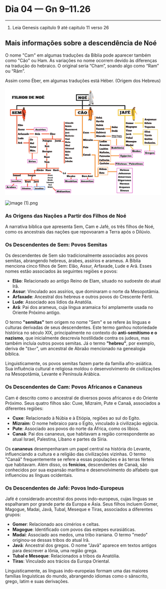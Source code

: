 # Dia 04 — Gn 9–11.26

--- 

1. Leia Genesis capitulo 9 até capitulo 11 verso 26

## Mais informações sobre a descendência de Noé

O nome "Cam" em algumas traduções da Bíblia pode aparecer também como "Cão" ou Ham. As variações no nome ocorrem devido às diferenças na tradução do hebraico. O original seria “Cham”, soando algo como “Ram” ou “Rãm”.

Assim como Éber, em algumas traduções está Héber. (Origem dos Hebreus)

![image.png](../../images/image.png)

![image (1).png](../images/image%20(1).png)

### As Origens das Nações a Partir dos Filhos de Noé

A narrativa bíblica que apresenta Sem, Cam e Jafé, os três filhos de Noé, como os ancestrais das nações que repovoaram a Terra após o Dilúvio.

### Os Descendentes de Sem: Povos Semitas

Os descendentes de Sem são tradicionalmente associados aos povos semitas, abrangendo hebreus, árabes, assírios e arameus. A Bíblia menciona cinco filhos de Sem: Elão, Assur, Arfaxade, Lude e Arã. Esses nomes estão associados às seguintes regiões e povos:

- **Elão**: Relacionado ao antigo Reino de Elam, situado no sudoeste do atual Irã.
- **Assur**: Vinculado aos assírios, que dominaram o norte da Mesopotâmia.
- **Arfaxade**: Ancestral dos hebreus e outros povos do Crescente Fértil.
- **Lude**: Associado aos lídios da Anatólia.
- **Arã**: Pai dos arameus, cuja língua aramaica foi amplamente usada no Oriente Próximo antigo.

O termo **"semitas"** tem origem no nome "Sem" e se refere às línguas e culturas derivadas de seus descendentes. Este termo ganhou notoriedade histórica no século XIX, principalmente no contexto do **anti-semitismo e o nazismo**, que inicialmente descrevia hostilidade contra os judeus, mas também incluía outros povos semitas. Já o termo **"hebreu"**, por exemplo, deriva de "`Eber`", um ancestral de Abraão mencionado na genealogia bíblica.

Linguisticamente, os povos semitas fazem parte da família afro-asiática. Sua influência cultural e religiosa moldou o desenvolvimento de civilizações na Mesopotâmia, Levante e Península Arábica.

### Os Descendentes de Cam: Povos Africanos e Cananeus

Cam é descrito como o ancestral de diversos povos africanos e do Oriente Próximo. Seus quatro filhos são: Cuxe, Mizraim, Pute e Canaã, associados a diferentes regiões:

- **Cuxe**: Relacionado à Núbia e à Etiópia, regiões ao sul do Egito.
- **Mizraim**: O nome hebraico para o Egito, vinculado à civilização egípcia.
- **Pute**: Associado aos povos do norte da África, como os líbios.
- **Canaã**: Pai dos cananeus, que habitavam a região correspondente ao atual Israel, Palestina, Líbano e partes da Síria.

Os **cananeus** desempenharam um papel central na história do Levante, influenciando a cultura e a religião das civilizações vizinhas. O termo "Canaã" frequentemente se refere a essas populações e às terras férteis que habitavam. Além disso, os **fenícios**, descendentes de Canaã, são conhecidos por sua expansão marítima e desenvolvimento do alfabeto que influenciou as línguas ocidentais.

### Os Descendentes de Jafé: Povos Indo-Europeus

Jafé é considerado ancestral dos povos indo-europeus, cujas línguas se espalharam por grande parte da Europa e Ásia. Seus filhos incluem Gomer, Magogue, Madai, Javã, Tubal, Meseque e Tiras, associados a diferentes grupos:

- **Gomer**: Relacionado aos cimérios e celtas.
- **Magogue**: Identificado com povos das estepes eurasiáticas.
- **Madai**: Associado aos medos, uma tribo iraniana. O termo "medo" originou-se dessas tribos do atual Irã.
- **Javã**: Ancestral dos gregos. O nome "Javã" aparece em textos antigos para descrever a Iônia, uma região grega.
- **Tubal e Meseque**: Relacionados a tribos da Anatólia.
- **Tiras**: Vinculado aos trácios da Europa Oriental.

Linguisticamente, as línguas indo-europeias formam uma das maiores famílias linguísticas do mundo, abrangendo idiomas como o sânscrito, grego, latim e suas derivações.
